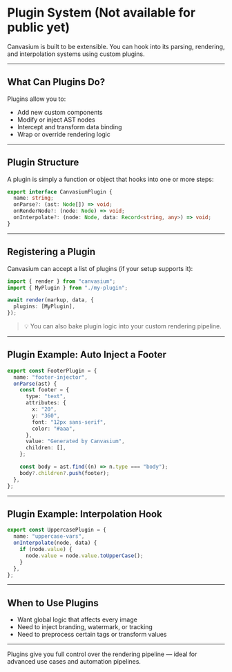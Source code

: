 # Plugin System (Not available for public yet)

Canvasium is built to be extensible. You can hook into its parsing, rendering, and interpolation systems using custom plugins.

---

## What Can Plugins Do?

Plugins allow you to:

- Add new custom components
- Modify or inject AST nodes
- Intercept and transform data binding
- Wrap or override rendering logic

---

## Plugin Structure

A plugin is simply a function or object that hooks into one or more steps:

```ts
export interface CanvasiumPlugin {
  name: string;
  onParse?: (ast: Node[]) => void;
  onRenderNode?: (node: Node) => void;
  onInterpolate?: (node: Node, data: Record<string, any>) => void;
}
```

---

## Registering a Plugin

Canvasium can accept a list of plugins (if your setup supports it):

```ts
import { render } from "canvasium";
import { MyPlugin } from "./my-plugin";

await render(markup, data, {
  plugins: [MyPlugin],
});
```

> 💡 You can also bake plugin logic into your custom rendering pipeline.

---

## Plugin Example: Auto Inject a Footer

```ts
export const FooterPlugin = {
  name: "footer-injector",
  onParse(ast) {
    const footer = {
      type: "text",
      attributes: {
        x: "20",
        y: "360",
        font: "12px sans-serif",
        color: "#aaa",
      },
      value: "Generated by Canvasium",
      children: [],
    };

    const body = ast.find((n) => n.type === "body");
    body?.children?.push(footer);
  },
};
```

---

## Plugin Example: Interpolation Hook

```ts
export const UppercasePlugin = {
  name: "uppercase-vars",
  onInterpolate(node, data) {
    if (node.value) {
      node.value = node.value.toUpperCase();
    }
  },
};
```

---

## When to Use Plugins

- Want global logic that affects every image
- Need to inject branding, watermark, or tracking
- Need to preprocess certain tags or transform values

---

Plugins give you full control over the rendering pipeline — ideal for advanced use cases and automation pipelines.
